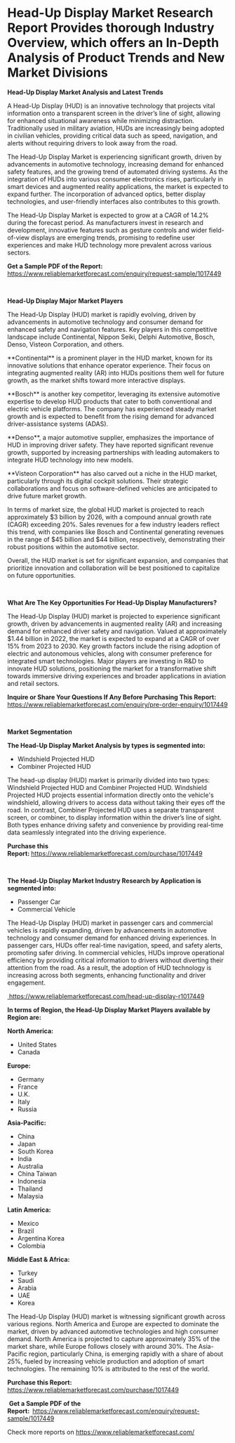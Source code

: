 <p><h1>Head-Up Display Market Research Report Provides thorough Industry Overview, which offers an In-Depth Analysis of Product Trends and New Market Divisions</h1></p><p><strong>Head-Up Display Market Analysis and Latest Trends</strong></p>
<p><p>A Head-Up Display (HUD) is an innovative technology that projects vital information onto a transparent screen in the driver’s line of sight, allowing for enhanced situational awareness while minimizing distraction. Traditionally used in military aviation, HUDs are increasingly being adopted in civilian vehicles, providing critical data such as speed, navigation, and alerts without requiring drivers to look away from the road.</p><p>The Head-Up Display Market is experiencing significant growth, driven by advancements in automotive technology, increasing demand for enhanced safety features, and the growing trend of automated driving systems. As the integration of HUDs into various consumer electronics rises, particularly in smart devices and augmented reality applications, the market is expected to expand further. The incorporation of advanced optics, better display technologies, and user-friendly interfaces also contributes to this growth.</p><p>The Head-Up Display Market is expected to grow at a CAGR of 14.2% during the forecast period. As manufacturers invest in research and development, innovative features such as gesture controls and wider field-of-view displays are emerging trends, promising to redefine user experiences and make HUD technology more prevalent across various sectors.</p></p>
<p><strong>Get a Sample PDF of the Report:&nbsp;</strong> <a href="https://www.reliablemarketforecast.com/enquiry/request-sample/1017449?utm_campaign=2200&utm_medium=2&utm_source=Github&utm_content=ia&utm_term=10022025&utm_id=head-up-display">https://www.reliablemarketforecast.com/enquiry/request-sample/1017449</a></p>
<p>&nbsp;</p>
<p><strong>Head-Up Display Major Market Players</strong></p>
<p><p>The Head-Up Display (HUD) market is rapidly evolving, driven by advancements in automotive technology and consumer demand for enhanced safety and navigation features. Key players in this competitive landscape include Continental, Nippon Seiki, Delphi Automotive, Bosch, Denso, Visteon Corporation, and others.</p><p>**Continental** is a prominent player in the HUD market, known for its innovative solutions that enhance operator experience. Their focus on integrating augmented reality (AR) into HUDs positions them well for future growth, as the market shifts toward more interactive displays. </p><p>**Bosch** is another key competitor, leveraging its extensive automotive expertise to develop HUD products that cater to both conventional and electric vehicle platforms. The company has experienced steady market growth and is expected to benefit from the rising demand for advanced driver-assistance systems (ADAS). </p><p>**Denso**, a major automotive supplier, emphasizes the importance of HUD in improving driver safety. They have reported significant revenue growth, supported by increasing partnerships with leading automakers to integrate HUD technology into new models.</p><p>**Visteon Corporation** has also carved out a niche in the HUD market, particularly through its digital cockpit solutions. Their strategic collaborations and focus on software-defined vehicles are anticipated to drive future market growth.</p><p>In terms of market size, the global HUD market is projected to reach approximately $3 billion by 2026, with a compound annual growth rate (CAGR) exceeding 20%. Sales revenues for a few industry leaders reflect this trend, with companies like Bosch and Continental generating revenues in the range of $45 billion and $44 billion, respectively, demonstrating their robust positions within the automotive sector. </p><p>Overall, the HUD market is set for significant expansion, and companies that prioritize innovation and collaboration will be best positioned to capitalize on future opportunities.</p></p>
<p>&nbsp;</p>
<p><strong>What Are The Key Opportunities For Head-Up Display Manufacturers?</strong></p>
<p><p>The Head-Up Display (HUD) market is projected to experience significant growth, driven by advancements in augmented reality (AR) and increasing demand for enhanced driver safety and navigation. Valued at approximately $1.44 billion in 2022, the market is expected to expand at a CAGR of over 15% from 2023 to 2030. Key growth factors include the rising adoption of electric and autonomous vehicles, along with consumer preference for integrated smart technologies. Major players are investing in R&D to innovate HUD solutions, positioning the market for a transformative shift towards immersive driving experiences and broader applications in aviation and retail sectors.</p></p>
<p><strong>Inquire or Share Your Questions If Any Before Purchasing This Report:</strong> <a href="https://www.reliablemarketforecast.com/enquiry/pre-order-enquiry/1017449?utm_campaign=2200&utm_medium=2&utm_source=Github&utm_content=ia&utm_term=10022025&utm_id=head-up-display">https://www.reliablemarketforecast.com/enquiry/pre-order-enquiry/1017449</a></p>
<p>&nbsp;</p>
<p><strong>Market Segmentation</strong></p>
<p><strong>The Head-Up Display Market Analysis by types is segmented into:</strong></p>
<p><ul><li>Windshield Projected HUD</li><li>Combiner Projected HUD</li></ul></p>
<p><p>The head-up display (HUD) market is primarily divided into two types: Windshield Projected HUD and Combiner Projected HUD. Windshield Projected HUD projects essential information directly onto the vehicle's windshield, allowing drivers to access data without taking their eyes off the road. In contrast, Combiner Projected HUD uses a separate transparent screen, or combiner, to display information within the driver’s line of sight. Both types enhance driving safety and convenience by providing real-time data seamlessly integrated into the driving experience.</p></p>
<p><strong>Purchase this Report:&nbsp;</strong><a href="https://www.reliablemarketforecast.com/purchase/1017449?utm_campaign=2200&utm_medium=2&utm_source=Github&utm_content=ia&utm_term=10022025&utm_id=head-up-display">https://www.reliablemarketforecast.com/purchase/1017449</a></p>
<p>&nbsp;</p>
<p><strong>The Head-Up Display Market Industry Research by Application is segmented into:</strong></p>
<p><ul><li>Passenger Car</li><li>Commercial Vehicle</li></ul></p>
<p><p>The Head-Up Display (HUD) market in passenger cars and commercial vehicles is rapidly expanding, driven by advancements in automotive technology and consumer demand for enhanced driving experiences. In passenger cars, HUDs offer real-time navigation, speed, and safety alerts, promoting safer driving. In commercial vehicles, HUDs improve operational efficiency by providing critical information to drivers without diverting their attention from the road. As a result, the adoption of HUD technology is increasing across both segments, enhancing functionality and driver engagement.</p></p>
<p><a href="https://www.reliablemarketforecast.com/head-up-display-r1017449?utm_campaign=2200&utm_medium=2&utm_source=Github&utm_content=ia&utm_term=10022025&utm_id=head-up-display">&nbsp;https://www.reliablemarketforecast.com/head-up-display-r1017449</a></p>
<p><strong>In terms of Region, the Head-Up Display Market Players available by Region are:</strong></p>
<p>
    <p> <strong> North America: </strong>
        <ul>
            <li>United States</li>
            <li>Canada</li>
        </ul>
        </p> 
    <p> <strong> Europe: </strong>
        <ul>
            <li>Germany</li>
            <li>France</li>
            <li>U.K.</li>
            <li>Italy</li>
            <li>Russia</li>
        </ul>
        </p> 
    <p> <strong> Asia-Pacific: </strong>
        <ul>
            <li>China</li>
            <li>Japan</li>
            <li>South Korea</li>
            <li>India</li>
            <li>Australia</li>
            <li>China Taiwan</li>
            <li>Indonesia</li>
            <li>Thailand</li>
            <li>Malaysia</li>
        </ul>
        </p> 
    <p> <strong> Latin America: </strong>
        <ul>
            <li>Mexico</li>
            <li>Brazil</li>
            <li>Argentina Korea</li>
            <li>Colombia</li>
        </ul>
        </p> 
    <p> <strong> Middle East & Africa: </strong>
        <ul>
            <li>Turkey</li>
            <li>Saudi</li>
            <li>Arabia</li>
            <li>UAE</li>
            <li>Korea</li>
        </ul>
    </p>
    </p>
<p><p>The Head-Up Display (HUD) market is witnessing significant growth across various regions. North America and Europe are expected to dominate the market, driven by advanced automotive technologies and high consumer demand. North America is projected to capture approximately 35% of the market share, while Europe follows closely with around 30%. The Asia-Pacific region, particularly China, is emerging rapidly with a share of about 25%, fueled by increasing vehicle production and adoption of smart technologies. The remaining 10% is attributed to the rest of the world.</p></p>
<p><strong>Purchase this Report: </strong><a href="https://www.reliablemarketforecast.com/purchase/1017449?utm_campaign=2200&utm_medium=2&utm_source=Github&utm_content=ia&utm_term=10022025&utm_id=head-up-display">https://www.reliablemarketforecast.com/purchase/1017449</a></p>
<p>&nbsp;<strong>Get a Sample PDF of the Report:&nbsp;&nbsp;</strong><a href="https://www.reliablemarketforecast.com/enquiry/request-sample/1017449?utm_campaign=2200&utm_medium=2&utm_source=Github&utm_content=ia&utm_term=10022025&utm_id=head-up-display">https://www.reliablemarketforecast.com/enquiry/request-sample/1017449</a></p>
<p><strong></strong></p>
<p>Check more reports on <a href="https://www.reliablemarketforecast.com/?utm_campaign=2200&utm_medium=2&utm_source=Github&utm_content=ia&utm_term=10022025&utm_id=head-up-display">https://www.reliablemarketforecast.com/</a></p>